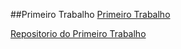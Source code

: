 ##Primeiro Trabalho
[Primeiro Trabalho](https://cgpedroabrantes.blogspot.com.br/2017/09/primeiro-trabalho-de-introducao.html)

[Repositorio do Primeiro Trabalho](https://github.com/PedroAbrantes/Introducao-a-Computacao-Grafica/tree/Trabalho-1)
